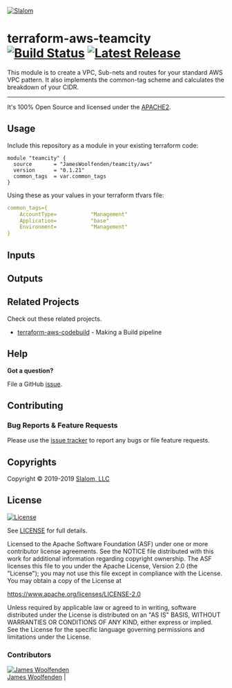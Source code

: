 
[![Slalom][logo]](https://slalom.com)

# terraform-aws-teamcity [![Build Status](https://travis-ci.com/JamesWoolfenden/terraform-aws-teamcity.svg?branch=master)](https://travis-ci.com/JamesWoolfenden/terraform-aws-teamcity) [![Latest Release](https://img.shields.io/github/release/JamesWoolfenden/terraform-aws-teamcity.svg)](https://github.com/JamesWoolfenden/terraform-aws-teamcity/releases/latest)

This module is to create a VPC, Sub-nets and routes for your standard AWS VPC pattern. It also implements the common-tag scheme and calculates the breakdown of your CIDR.

---

It's 100% Open Source and licensed under the [APACHE2](LICENSE).

## Usage

Include this repository as a module in your existing terraform code:

```hcl
module "teamcity" {
  source       = "JamesWoolfenden/teamcity/aws"
  version      = "0.1.21"
  common_tags  = var.common_tags
}
```

Using these as your values in your terraform tfvars file:

```YAML
common_tags={
    AccountType=           "Management"
    Application=           "base"
    Environment=           "Management"
}
```

## Inputs

## Outputs

## Related Projects

Check out these related projects.

- [terraform-aws-codebuild](https://github.com/jameswoolfenden/terraform-aws-codebuild) - Making a Build pipeline

## Help

**Got a question?**

File a GitHub [issue](https://github.com/jameswoolfenden/terraform-aws-teamcity/issues).

## Contributing

### Bug Reports & Feature Requests

Please use the [issue tracker](https://github.com/jameswoolfenden/terraform-aws-teamcity/issues) to report any bugs or file feature requests.

## Copyrights

Copyright © 2019-2019 [Slalom, LLC](https://slalom.com)

## License

[![License](https://img.shields.io/badge/License-Apache%202.0-blue.svg)](https://opensource.org/licenses/Apache-2.0)

See [LICENSE](LICENSE) for full details.

Licensed to the Apache Software Foundation (ASF) under one
or more contributor license agreements.  See the NOTICE file
distributed with this work for additional information
regarding copyright ownership.  The ASF licenses this file
to you under the Apache License, Version 2.0 (the
"License"); you may not use this file except in compliance
with the License.  You may obtain a copy of the License at

<https://www.apache.org/licenses/LICENSE-2.0>

Unless required by applicable law or agreed to in writing,
software distributed under the License is distributed on an
"AS IS" BASIS, WITHOUT WARRANTIES OR CONDITIONS OF ANY
KIND, either express or implied.  See the License for the
specific language governing permissions and limitations
under the License.

### Contributors

  [![James Woolfenden][jameswoolfenden_avatar]][jameswoolfenden_homepage]<br/>[James Woolfenden][jameswoolfenden_homepage] |

  [jameswoolfenden_homepage]: https://github.com/jameswoolfenden
  [jameswoolfenden_avatar]: https://github.com/jameswoolfenden.png?size=150

[logo]: https://gist.githubusercontent.com/JamesWoolfenden/5c457434351e9fe732ca22b78fdd7d5e/raw/15933294ae2b00f5dba6557d2be88f4b4da21201/slalom-logo.png
[website]: https://slalom.com
[github]: https://github.com/jameswoolfenden
[linkedin]: https://www.linkedin.com/company/slalom-consulting/
[twitter]: https://twitter.com/Slalom

[share_twitter]: https://twitter.com/intent/tweet/?text=terraform-aws-teamcity&url=https://github.com/jameswoolfenden/terraform-aws-teamcity
[share_linkedin]: https://www.linkedin.com/shareArticle?mini=true&title=terraform-aws-teamcity&url=https://github.com/jameswoolfenden/terraform-aws-teamcity
[share_reddit]: https://reddit.com/submit/?url=https://github.com/jameswoolfenden/terraform-aws-teamcity
[share_facebook]: https://facebook.com/sharer/sharer.php?u=https://github.com/jameswoolfenden/terraform-aws-teamcity
[share_email]: mailto:?subject=terraform-aws-teamcity&body=https://github.com/jameswoolfenden/terraform-aws-teamcity
